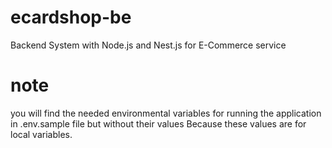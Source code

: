 # ecardshop-be
Backend System with Node.js and Nest.js for E-Commerce service

# note
you will find the needed environmental variables for running the application in .env.sample file but without their values
Because these values are for local variables.